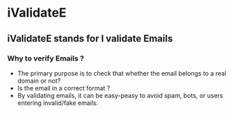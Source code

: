 # iValidateE 
## iValidateE stands for I validate Emails

### Why to verify Emails ?
- The primary purpose is to check that whether the email belongs to a real domain or not?
- Is the email in a correct format ?
- By validating emails, it can be easy-peasy to avoid spam, bots, or users entering invalid/fake emails.


